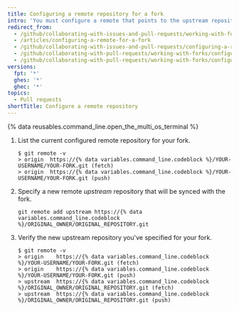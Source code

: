 ```yaml
---
title: Configuring a remote repository for a fork
intro: 'You must configure a remote that points to the upstream repository in Git to [sync changes you make in a fork](/pull-requests/collaborating-with-pull-requests/working-with-forks/syncing-a-fork) with the original repository. This also allows you to sync changes made in the original repository with the fork.'
redirect_from:
  - /github/collaborating-with-issues-and-pull-requests/working-with-forks/configuring-a-remote-for-a-fork
  - /articles/configuring-a-remote-for-a-fork
  - /github/collaborating-with-issues-and-pull-requests/configuring-a-remote-for-a-fork
  - /github/collaborating-with-pull-requests/working-with-forks/configuring-a-remote-for-a-fork
  - /github/collaborating-with-pull-requests/working-with-forks/configuring-a-remote-repository-for-a-fork
versions:
  fpt: '*'
  ghes: '*'
  ghec: '*'
topics:
  - Pull requests
shortTitle: Configure a remote repository
---
```

{% data reusables.command_line.open_the_multi_os_terminal %}
1. List the current configured remote repository for your fork.

   ```shell
   $ git remote -v
   > origin  https://{% data variables.command_line.codeblock %}/YOUR-USERNAME/YOUR-FORK.git (fetch)
   > origin  https://{% data variables.command_line.codeblock %}/YOUR-USERNAME/YOUR-FORK.git (push)
   ```

1. Specify a new remote _upstream_ repository that will be synced with the fork.

   ```shell
   git remote add upstream https://{% data variables.command_line.codeblock %}/ORIGINAL_OWNER/ORIGINAL_REPOSITORY.git
   ```

1. Verify the new upstream repository you've specified for your fork.

   ```shell
   $ git remote -v
   > origin    https://{% data variables.command_line.codeblock %}/YOUR-USERNAME/YOUR-FORK.git (fetch)
   > origin    https://{% data variables.command_line.codeblock %}/YOUR-USERNAME/YOUR-FORK.git (push)
   > upstream  https://{% data variables.command_line.codeblock %}/ORIGINAL_OWNER/ORIGINAL_REPOSITORY.git (fetch)
   > upstream  https://{% data variables.command_line.codeblock %}/ORIGINAL_OWNER/ORIGINAL_REPOSITORY.git (push)
   ```
